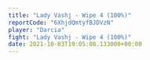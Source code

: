 ```yaml
---
title: "Lady Vashj - Wipe 4 (100%)"
reportCode: "6XhjdQmtyfBJDVzN"
player: "Darcia"
fight: "Lady Vashj - Wipe 4 (100%)"
date: 2021-10-03T19:05:08.133000+00:00
---
```

